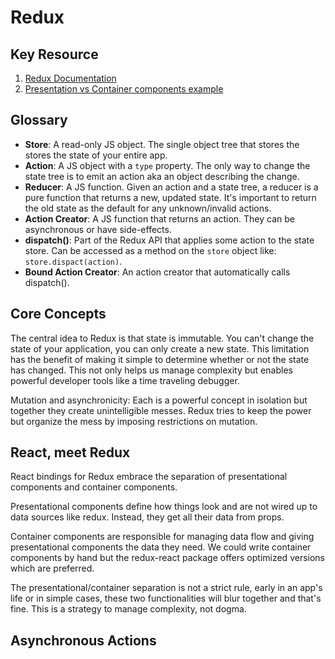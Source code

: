 
# Redux

## Key Resource
 1. [Redux Documentation](http://redux.js.org/docs/introduction/CoreConcepts.html)
 2. [Presentation vs Container components example](https://gist.github.com/chantastic/fc9e3853464dffdb1e3c)

## Glossary

 - **Store**: A read-only JS object. The single object tree that stores the stores the state of your entire app.
 - **Action**: A JS object with a `type` property. The only way to change the state tree is to emit an action aka an object describing the change.
 - **Reducer**: A JS function. Given an action and a state tree, a reducer is a pure function that returns a new, updated state. It's important to return the old state as the default for any unknown/invalid actions.
 - **Action Creator**: A JS function that returns an action. They can be asynchronous or have side-effects.
 - **dispatch()**: Part of the Redux API that applies some action to the state store. Can be accessed as a method on the `store` object like: `store.dispact(action)`.
 - **Bound Action Creator**: An action creator that automatically calls dispatch().

## Core Concepts

The central idea to Redux is that state is immutable. You can't change the state of your application, you can only create a new state. This limitation has the benefit of making it simple to determine whether or not the state has changed. This not only helps us manage complexity but enables powerful developer tools like a time traveling debugger.

Mutation and asynchronicity: Each is a powerful concept in isolation but together they create unintelligible messes. Redux tries to keep the power but organize the mess by imposing restrictions on mutation.

## React, meet Redux

React bindings for Redux embrace the separation of presentational components and container components.

Presentational components define how things look and are not wired up to data sources like redux. Instead, they get all their data from props.

Container components are responsible for managing data flow and giving presentational components the data they need. We could write container components by hand but the redux-react package offers optimized versions which are preferred.

The presentational/container separation is not a strict rule, early in an app's life or in simple cases, these two functionalities will blur together and that's fine. This is a strategy to manage complexity, not dogma.

## Asynchronous Actions


